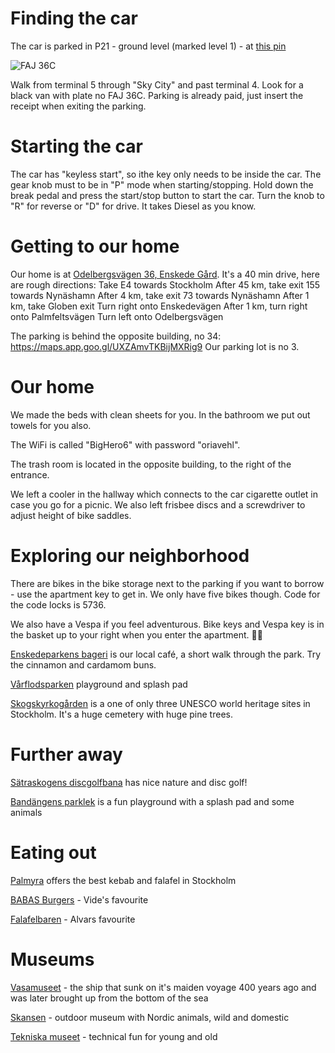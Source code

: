 # Finding the car

The car is parked in P21 - ground level (marked level 1) - at [this pin](https://goo.gl/maps/zGuNXZYX5e2E3qzM8)

![FAJ 36C](./car.jpg)

Walk from terminal 5 through "Sky City" and past terminal 4. Look for a black van with plate no FAJ 36C. Parking is already paid, just insert the receipt when exiting the parking.

# Starting the car

The car has "keyless start", so ithe key only needs to be inside the car. The gear knob must to be in "P" mode when starting/stopping. Hold down the break pedal and press the start/stop button to start the car. Turn the knob to "R" for reverse or "D" for drive. It takes Diesel as you know.

# Getting to our home

Our home is at [Odelbergsvägen 36, Enskede Gård](https://maps.app.goo.gl/MnZXymbNVhaMEpsV7).
It's a 40 min drive, here are rough directions:
Take E4 towards Stockholm
After 45 km, take exit 155 towards Nynäshamn
After 4 km, take exit 73 towards Nynäshamn
After 1 km, take Globen exit
Turn right onto Enskedevägen
After 1 km, turn right onto Palmfeltsvägen
Turn left onto Odelbergsvägen

The parking is behind the opposite building, no 34:
https://maps.app.goo.gl/UXZAmvTKBijMXRig9
Our parking lot is no 3.


# Our home

We made the beds with clean sheets for you.
In the bathroom we put out towels for you also.

The WiFi is called "BigHero6" with password "oriavehl".

The trash room is located in the opposite building, to the right of the entrance.

We left a cooler in the hallway which connects to the car cigarette outlet in case you go for a picnic.
We also left frisbee discs and a screwdriver to adjust height of bike saddles.

# Exploring our neighborhood

There are bikes in the bike storage next to the parking if you want to borrow - use the apartment key to get in. We only have five bikes though. Code for the code locks is 5736.

We also have a Vespa if you feel adventurous.
Bike keys and Vespa key is in the basket up to your right when you enter the apartment.
🛵💨

[Enskedeparkens bageri](https://maps.app.goo.gl/DHUysJhRCNU6yC4g7) is our local café, a short walk through the park. Try the cinnamon and cardamom buns.

[Vårflodsparken](https://maps.app.goo.gl/G1fCK2GiDCCVW6vx6) playground and splash pad

[Skogskyrkogården](https://goo.gl/maps/aW27BpJ2nDNzVKBs6) is a one of only three UNESCO world heritage sites in Stockholm. It's a huge cemetery with huge pine trees.

# Further away

[Sätraskogens discgolfbana](https://goo.gl/maps/Sys8SUrsU3L47wT99) has nice nature and disc golf!

[Bandängens parklek](https://goo.gl/maps/bdMMETFWuNLPZbf39) is a fun playground with a splash pad and some animals

# Eating out

[Palmyra](https://goo.gl/maps/PeLK7cuxkbyf1foX9) offers the best kebab and falafel in Stockholm

[BABAS Burgers](https://goo.gl/maps/U5UyMRwtskUBV3cFA) - Vide's favourite

[Falafelbaren](https://g.page/falafelbaren?share) - Alvars favourite


# Museums

[Vasamuseet](https://maps.app.goo.gl/VGDjsHmyvSDkVL3t7) - the ship that sunk on it's maiden voyage 400 years ago and was later brought up from the bottom of the sea

[Skansen](https://maps.app.goo.gl/FuBs7BiyqApjywtT7) -  outdoor museum with Nordic animals, wild and domestic

[Tekniska museet](https://maps.app.goo.gl/82HnSZYNytbDoyVx9) - technical fun for young and old

